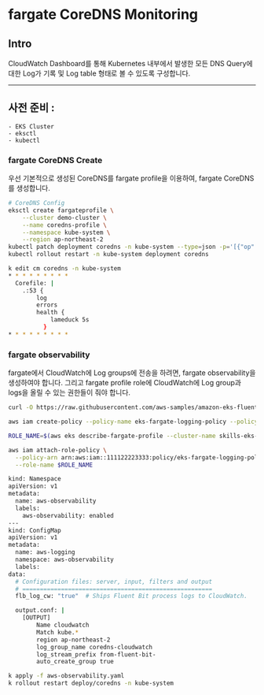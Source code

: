 # fargate CoreDNS Monitoring

## Intro
CloudWatch Dashboard를 통해 Kubernetes 내부에서 발생한 모든 DNS Query에 대한 Log가 기록 및 Log table 형태로 볼 수 있도록 구성합니다.

--- 

## 사전 준비 :
    - EKS Cluster
    - eksctl 
    - kubectl

### fargate CoreDNS Create

우선 기본적으로 생성된 CoreDNS를 fargate profile을 이용하여, fargate CoreDNS를 생성합니다.

```sh
# CoreDNS Config
eksctl create fargateprofile \
    --cluster demo-cluster \
    --name coredns-profile \
    --namespace kube-system \
    --region ap-northeast-2
kubectl patch deployment coredns -n kube-system --type=json -p='[{"op": "remove", "path": "/spec/template/metadata/annotations", "value": "eks.amazonaws.com/compute-type"}]'  
kubectl rollout restart -n kube-system deployment coredns
```

```sh
k edit cm coredns -n kube-system
* * * * * * * * *
  Corefile: |
    .:53 {
        log
        errors
        health {
            lameduck 5s
          }
* * * * * * * * *
```

### fargate observability

fargate에서 CloudWatch에 Log groups에 전송을 하려면, fargate observability을 생성하여야 합니다. 그리고 fargate profile role에 CloudWatch에 Log group과 logs을 올릴 수 있는 권한들이 줘야 합니다.

```sh
curl -O https://raw.githubusercontent.com/aws-samples/amazon-eks-fluent-logging-examples/mainline/examples/fargate/cloudwatchlogs/permissions.json
```


```sh
aws iam create-policy --policy-name eks-fargate-logging-policy --policy-document file://permissions.json
```

```sh
ROLE_NAME=$(aws eks describe-fargate-profile --cluster-name skills-eks-cluster --fargate-profile-name coredns-profile --query "fargateProfile.podExecutionRoleArn" --output text | awk -F '/' '{print $NF}')

aws iam attach-role-policy \
  --policy-arn arn:aws:iam::111122223333:policy/eks-fargate-logging-policy \
  --role-name $ROLE_NAME
```

```sh
kind: Namespace
apiVersion: v1
metadata:
  name: aws-observability
  labels:
    aws-observability: enabled
---
kind: ConfigMap
apiVersion: v1
metadata:
  name: aws-logging
  namespace: aws-observability
  labels:
data:
  # Configuration files: server, input, filters and output
  # ======================================================
  flb_log_cw: "true"  # Ships Fluent Bit process logs to CloudWatch.

  output.conf: |
    [OUTPUT]
        Name cloudwatch
        Match kube.*
        region ap-northeast-2
        log_group_name coredns-cloudwatch
        log_stream_prefix from-fluent-bit-
        auto_create_group true
```

```sh
k apply -f aws-observability.yaml
k rollout restart deploy/coredns -n kube-system
```
